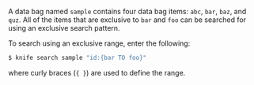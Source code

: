 A data bag named `sample` contains four data bag items: `abc`, `bar`,
`baz`, and `quz`. All of the items that are exclusive to `bar` and `foo`
can be searched for using an exclusive search pattern.

To search using an exclusive range, enter the following:

``` bash
$ knife search sample "id:{bar TO foo}"
```

where curly braces (`{ }`) are used to define the range.